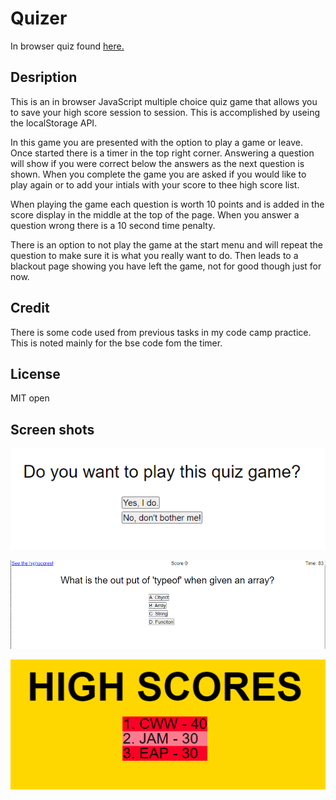 # Quizer

In browser quiz found [here.](https://cwen13.github.io/Quizer/)

## Desription

This is an in browser JavaScript multiple choice quiz game that allows you to 
save your high score session to session. This is accomplished by useing
the localStorage API.

In this game you are presented with the option to play a game or leave. Once 
started there is a timer in the top right corner. Answering a question will 
show if you were correct below the answers as the next question is shown.
When you complete the game you are asked if you would like to play again or to
add your intials with your score to thee high score list.

When playing the game each question is worth 10 points and is added in the score
display in the middle at the top of the page. When you answer a question wrong 
there is a 10 second time penalty.

There is an option to not play the game at the start menu and will repeat the
question to make sure it is what you really want to do. Then leads to a blackout
page showing you have left the game, not for good though just for now.

## Credit

There is some code used from previous tasks in my code camp practice. This is
noted mainly for the bse code fom the timer.

## License

MIT open

## Screen shots

![Start screen](./assets/images/startScreen.png)

![Question displayed](./assets/images/questionDisplayed.png)

![High score page with table](./assets/images/highScores.png)
